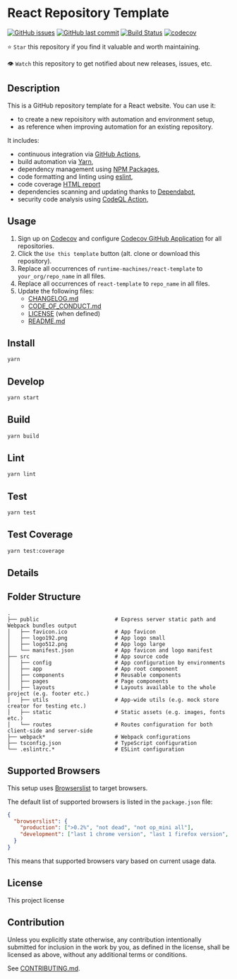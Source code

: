 # React Repository Template

[![GitHub issues](https://img.shields.io/github/issues/runtime-machines/react-template.svg)](https://github.com/runtime-machines/react-template/issues)
[![GitHub last commit](https://img.shields.io/github/last-commit/runtime-machines/react-template.svg)](https://github.com/runtime-machines/react-template/commits/master)
[![Build Status](https://github.com/runtime-machines/react-template/actions/workflows/ci.yml/badge.svg)](https://github.com/runtime-machines/react-template/actions)
[![codecov](https://codecov.io/github/runtime-machines/react-template/branch/master/graph/badge.svg?token=ML6UOZQGV7)](https://codecov.io/github/runtime-machines/react-template)

⭐ `Star` this repository if you find it valuable and worth maintaining.

👁 `Watch` this repository to get notified about new releases, issues, etc.

## Description

This is a GitHub repository template for a React website.
You can use it:

- to create a new repoisitory with automation and environment setup,
- as reference when improving automation for an existing repository.

It includes:

- continuous integration via [GitHub Actions](https://github.com/features/actions),
- build automation via [Yarn](./package.json),
- dependency management using [NPM Packages](https://docs.npmjs.com/),
- code formatting and linting using [eslint](https://eslint.org/docs/latest/),
- code coverage [HTML report](https://create-react-app.dev/docs/running-tests/)
- dependencies scanning and updating thanks to [Dependabot](https://dependabot.com),
- security code analysis using [CodeQL Action](https://docs.github.com/en/github/finding-security-vulnerabilities-and-errors-in-your-code/about-code-scanning),

## Usage

1. Sign up on [Codecov](https://codecov.io/) and configure
   [Codecov GitHub Application](https://github.com/apps/codecov) for all repositories.
1. Click the `Use this template` button (alt. clone or download this repository).
1. Replace all occurrences of `runtime-machines/react-template` to `your_org/repo_name` in all files.
1. Replace all occurrences of `react-template` to `repo_name` in all files.
1. Update the following files:
   - [CHANGELOG.md](CHANGELOG.md)
   - [CODE_OF_CONDUCT.md](CODE_OF_CONDUCT.md)
   - [LICENSE](LICENSE) (when defined)
   - [README.md](README.md)

## Install

```sh
yarn
```

## Develop

```sh
yarn start

```

## Build

```sh
yarn build

```

## Lint

```sh
yarn lint

```

## Test

```sh
yarn test

```

## Test Coverage

```sh
yarn test:coverage

```

## Details

## Folder Structure

```
.
├── public                        # Express server static path and Webpack bundles output
│   ├── favicon.ico               # App favicon
│   ├── logo192.png               # App logo small
│   ├── logo512.png               # App logo large
│   └── manifest.json             # App favicon and logo manifest
├── src                           # App source code
│   ├── config                    # App configuration by environments
│   ├── app                    	  # App root component
│   ├── components                # Reusable components
│   ├── pages                     # Page components
│   ├── layouts                   # Layouts available to the whole project (e.g. footer etc.)
│   ├── utils                     # App-wide utils (e.g. mock store creator for testing etc.)
│   ├── static                    # Static assets (e.g. images, fonts etc.)
│   └── routes                    # Routes configuration for both client-side and server-side
├── webpack*                      # Webpack configurations
├── tsconfig.json                 # TypeScript configuration
└── .eslintrc.*                   # ESLint configuration
```

## Supported Browsers

This setup uses [Browserslist](https://github.com/browserslist/browserslist) to target browsers.

The default list of supported browsers is listed in the `package.json` file:

```json
{
  "browserslist": {
    "production": [">0.2%", "not dead", "not op_mini all"],
    "development": ["last 1 chrome version", "last 1 firefox version", "last 1 safari version"]
  }
}
```

This means that supported browsers vary based on current usage data.

## License

This project license

## Contribution

Unless you explicitly state otherwise, any contribution intentionally submitted
for inclusion in the work by you, as defined in the license, shall be
licensed as above, without any additional terms or conditions.

See [CONTRIBUTING.md](CONTRIBUTING.md).

